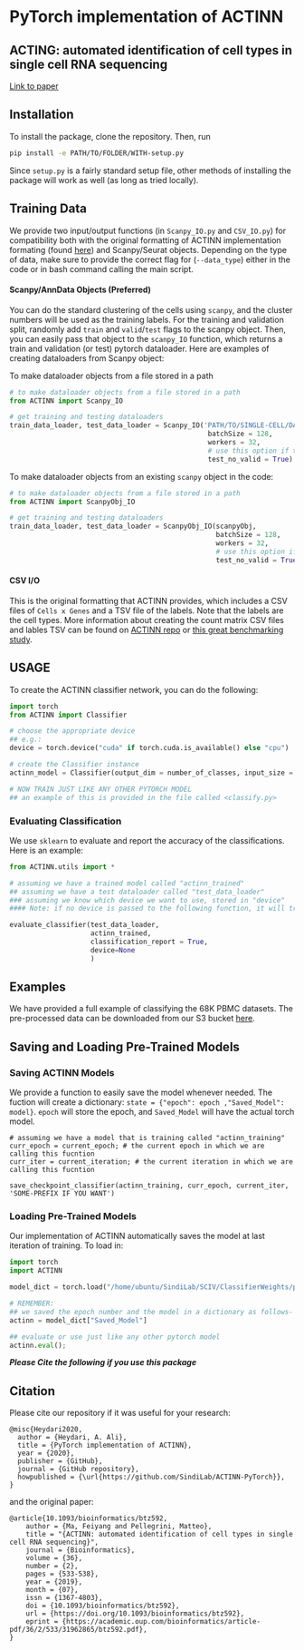 # PyTorch implementation of ACTINN

## ACTING: automated identification of cell types in single cell RNA sequencing 
[Link to paper](https://academic.oup.com/bioinformatics/article-abstract/36/2/533/5540320?redirectedFrom=fulltext)

## Installation
To install the package, clone the repository. Then, run 

````bash
pip install -e PATH/TO/FOLDER/WITH-setup.py
````
Since `setup.py` is a fairly standard setup file, other methods of installing the package will work as well (as long as tried locally). 

## Training Data

We provide two input/output functions (in `Scanpy_IO.py` and `CSV_IO.py`) for compatibility both with the original formatting of ACTINN implementation formating (found [here](https://github.com/mafeiyang/ACTINN)) and Scanpy/Seurat objects. Depending on the type of data, make sure to provide the correct flag for (`--data_type`) either in the code or in bash command calling the main script.

#### Scanpy/AnnData Objects (Preferred)

You can do the standard clustering of the cells using `scanpy`, and the cluster numbers will be used as the training labels. For the training and validation split, randomly add `train` and `valid`/`test` flags to the scanpy object. Then, you can easily pass that object to the `scanpy_IO` function, which returns a train and validation (or test) pytorch dataloader. Here are examples of creating dataloaders from Scanpy object:

To make dataloader objects from a file stored in a path

````python
# to make dataloader objects from a file stored in a path 
from ACTINN import Scanpy_IO

# get training and testing dataloaders
train_data_loader, test_data_loader = Scanpy_IO('PATH/TO/SINGLE-CELL/DATA/file.h5ad',
                                                 batchSize = 128, 
                                                 workers = 32,
                                                 # use this option if there are 'test' samples but not validation
                                                 test_no_valid = True)
````

To make dataloader objects from an existing `scanpy` object in the code:

````python
# to make dataloader objects from a file stored in a path 
from ACTINN import ScanpyObj_IO

# get training and testing dataloaders
train_data_loader, test_data_loader = ScanpyObj_IO(scanpyObj,
                                                   batchSize = 128, 
                                                   workers = 32,
                                                   # use this option if there are 'test' samples but not validation
                                                   test_no_valid = True)
````

#### CSV I/O 

This is the original formatting that ACTINN provides, which includes a CSV files of `Cells x Genes` and a TSV file of the labels. Note that the labels are the cell types. More information about creating the count matrix CSV files and lables TSV can be found on [ACTINN repo](https://github.com/mafeiyang/ACTINN) or [this great benchmarking study](https://github.com/tabdelaal/scRNAseq_Benchmark).


## USAGE
To create the ACTINN classifier network, you can do the following:
````python
import torch
from ACTINN import Classifier

# choose the appropriate device
## e.g.:
device = torch.device("cuda" if torch.cuda.is_available() else "cpu")

# create the Classifier instance
actinn_model = Classifier(output_dim = number_of_classes, input_size = inp_size).to(device)

# NOW TRAIN JUST LIKE ANY OTHER PYTORCH MODEL
## an example of this is provided in the file called <classify.py> 

````

### Evaluating Classification
We use `sklearn` to evaluate and report the accuracy of the classifications. Here is an example:
````python
from ACTINN.utils import *

# assuming we have a trained model called "actinn_trained"
## assuming we have a test dataloader called "test_data_loader"
### assuming we know which device we want to use, stored in "device"
#### Note: if no device is passed to the following function, it will try to use CUDA if available

evaluate_classifier(test_data_loader, 
                    actinn_trained,
                    classification_report = True,
                    device=None
                    )
````

## Examples
We have provided a full example of classifying the 68K PBMC datasets. The pre-processed data can be downloaded from our S3 bucket [here]().

## Saving and Loading Pre-Trained Models

### Saving ACTINN Models
We provide a function to easily save the model whenever needed. The fuction will create a dictionary: `state = {"epoch": epoch ,"Saved_Model": model}`. `epoch` will store the epoch, and `Saved_Model` will have the actual torch model.
````
# assuming we have a model that is training called "actinn_training"
curr_epoch = current_epoch; # the current epoch in which we are calling this fucntion
curr_iter = current_iteration; # the current iteration in which we are calling this fucntion

save_checkpoint_classifier(actinn_training, curr_epoch, current_iter, 'SOME-PREFIX IF YOU WANT')
````

### Loading Pre-Trained Models
Our implementation of ACTINN automatically saves the model at last iteration of training. To load in:
````python
import torch 
import ACTINN

model_dict = torch.load("/home/ubuntu/SindiLab/SCIV/ClassifierWeights/pbmc-model_epoch_10_iter_0.pth")

# REMEMBER: 
## we saved the epoch number and the model in a dictionary as follows- > state = {"epoch": epoch ,"Saved_Model": model}
actinn = model_dict["Saved_Model"]

## evaluate or use just like any other pytorch model
actinn.eval();
````

***Please Cite the following if you use this package***

## Citation

Please cite our repository if it was useful for your research:

```
@misc{Heydari2020,
  author = {Heydari, A. Ali},
  title = {PyTorch implementation of ACTINN},
  year = {2020},
  publisher = {GitHub},
  journal = {GitHub repository},
  howpublished = {\url{https://github.com/SindiLab/ACTINN-PyTorch}},
}
```

and the original paper:

```
@article{10.1093/bioinformatics/btz592,
    author = {Ma, Feiyang and Pellegrini, Matteo},
    title = "{ACTINN: automated identification of cell types in single cell RNA sequencing}",
    journal = {Bioinformatics},
    volume = {36},
    number = {2},
    pages = {533-538},
    year = {2019},
    month = {07},
    issn = {1367-4803},
    doi = {10.1093/bioinformatics/btz592},
    url = {https://doi.org/10.1093/bioinformatics/btz592},
    eprint = {https://academic.oup.com/bioinformatics/article-pdf/36/2/533/31962865/btz592.pdf},
}
```


